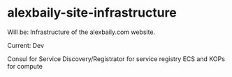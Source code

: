 # alexbaily-site-infrastructure

Will be:
Infrastructure of the alexbaily.com website.

Current: Dev

Consul for Service Discovery/Registrator for service registry
ECS and KOPs for compute
